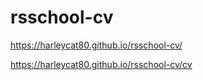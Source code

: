 # rsschool-cv

https://harleycat80.github.io/rsschool-cv/

https://harleycat80.github.io/rsschool-cv/cv

